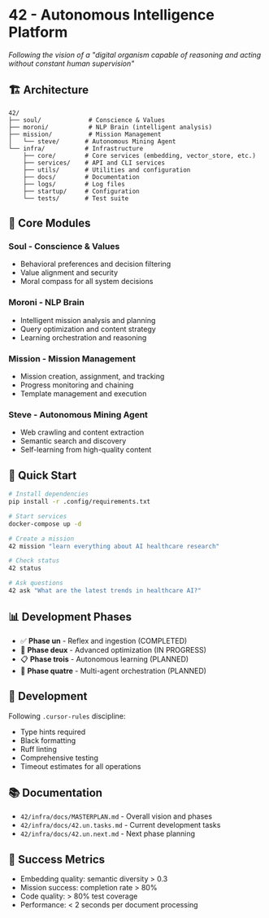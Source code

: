 # 42 - Autonomous Intelligence Platform

*Following the vision of a "digital organism capable of reasoning and acting without constant human supervision"*

## 🏗️ **Architecture**

```
42/
├── soul/             # Conscience & Values
├── moroni/           # NLP Brain (intelligent analysis)  
├── mission/          # Mission Management
│   └── steve/       # Autonomous Mining Agent
└── infra/           # Infrastructure
    ├── core/        # Core services (embedding, vector_store, etc.)
    ├── services/    # API and CLI services
    ├── utils/       # Utilities and configuration
    ├── docs/        # Documentation
    ├── logs/        # Log files
    ├── startup/     # Configuration
    └── tests/       # Test suite
```

## 🎯 **Core Modules**

### **Soul** - Conscience & Values
- Behavioral preferences and decision filtering
- Value alignment and security
- Moral compass for all system decisions

### **Moroni** - NLP Brain
- Intelligent mission analysis and planning
- Query optimization and content strategy
- Learning orchestration and reasoning

### **Mission** - Mission Management
- Mission creation, assignment, and tracking
- Progress monitoring and chaining
- Template management and execution

### **Steve** - Autonomous Mining Agent
- Web crawling and content extraction
- Semantic search and discovery
- Self-learning from high-quality content

## 🚀 **Quick Start**

```bash
# Install dependencies
pip install -r .config/requirements.txt

# Start services
docker-compose up -d

# Create a mission
42 mission "learn everything about AI healthcare research"

# Check status
42 status

# Ask questions
42 ask "What are the latest trends in healthcare AI?"
```

## 📊 **Development Phases**

- ✅ **Phase un** - Reflex and ingestion (COMPLETED)
- 🚀 **Phase deux** - Advanced optimization (IN PROGRESS)
- 📋 **Phase trois** - Autonomous learning (PLANNED)
- 🎯 **Phase quatre** - Multi-agent orchestration (PLANNED)

## 🔧 **Development**

Following `.cursor-rules` discipline:
- Type hints required
- Black formatting
- Ruff linting
- Comprehensive testing
- Timeout estimates for all operations

## 📚 **Documentation**

- `42/infra/docs/MASTERPLAN.md` - Overall vision and phases
- `42/infra/docs/42.un.tasks.md` - Current development tasks
- `42/infra/docs/42.un.next.md` - Next phase planning

## 🎯 **Success Metrics**

- Embedding quality: semantic diversity > 0.3
- Mission success: completion rate > 80%
- Code quality: > 80% test coverage
- Performance: < 2 seconds per document processing 